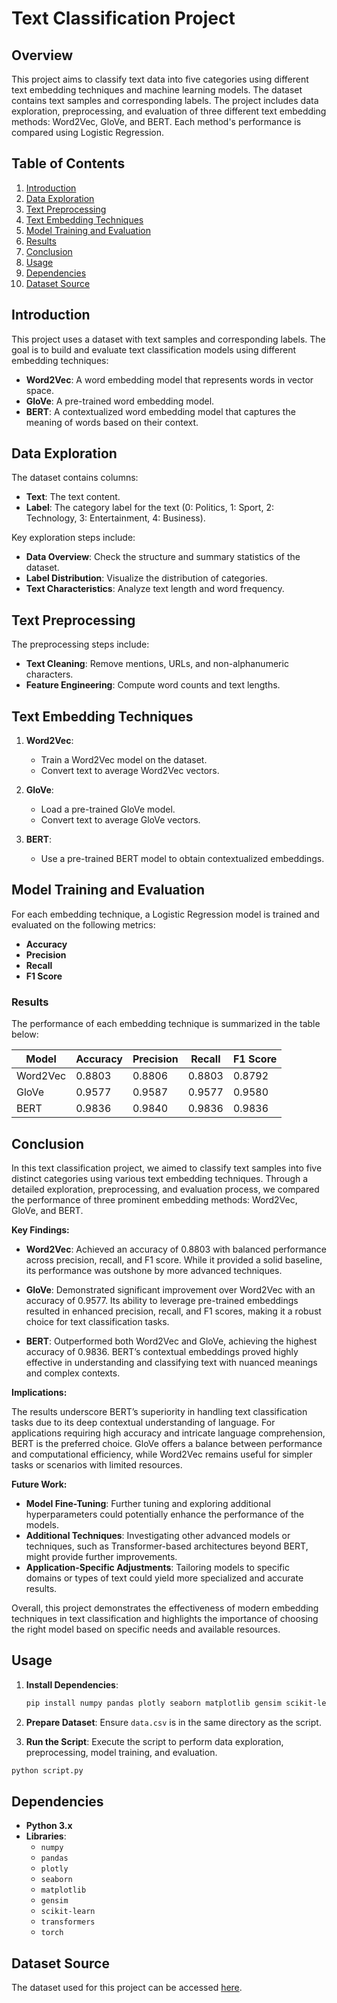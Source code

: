 # Text Classification Project

## Overview

This project aims to classify text data into five categories using different text embedding techniques and machine learning models. The dataset contains text samples and corresponding labels. The project includes data exploration, preprocessing, and evaluation of three different text embedding methods: Word2Vec, GloVe, and BERT. Each method's performance is compared using Logistic Regression.

## Table of Contents

1. [Introduction](#introduction)
2. [Data Exploration](#data-exploration)
3. [Text Preprocessing](#text-preprocessing)
4. [Text Embedding Techniques](#text-embedding-techniques)
5. [Model Training and Evaluation](#model-training-and-evaluation)
6. [Results](#results)
7. [Conclusion](#conclusion)
8. [Usage](#usage)
9. [Dependencies](#dependencies)
10. [Dataset Source](#dataset-source)

## Introduction

This project uses a dataset with text samples and corresponding labels. The goal is to build and evaluate text classification models using different embedding techniques:

- **Word2Vec**: A word embedding model that represents words in vector space.
- **GloVe**: A pre-trained word embedding model.
- **BERT**: A contextualized word embedding model that captures the meaning of words based on their context.

## Data Exploration

The dataset contains columns:

- **Text**: The text content.
- **Label**: The category label for the text (0: Politics, 1: Sport, 2: Technology, 3: Entertainment, 4: Business).

Key exploration steps include:

- **Data Overview**: Check the structure and summary statistics of the dataset.
- **Label Distribution**: Visualize the distribution of categories.
- **Text Characteristics**: Analyze text length and word frequency.

## Text Preprocessing

The preprocessing steps include:

- **Text Cleaning**: Remove mentions, URLs, and non-alphanumeric characters.
- **Feature Engineering**: Compute word counts and text lengths.

## Text Embedding Techniques

1. **Word2Vec**:

   - Train a Word2Vec model on the dataset.
   - Convert text to average Word2Vec vectors.

2. **GloVe**:

   - Load a pre-trained GloVe model.
   - Convert text to average GloVe vectors.

3. **BERT**:
   - Use a pre-trained BERT model to obtain contextualized embeddings.

## Model Training and Evaluation

For each embedding technique, a Logistic Regression model is trained and evaluated on the following metrics:

- **Accuracy**
- **Precision**
- **Recall**
- **F1 Score**

### Results

The performance of each embedding technique is summarized in the table below:

| Model    | Accuracy | Precision | Recall | F1 Score |
| -------- | -------- | --------- | ------ | -------- |
| Word2Vec | 0.8803   | 0.8806    | 0.8803 | 0.8792   |
| GloVe    | 0.9577   | 0.9587    | 0.9577 | 0.9580   |
| BERT     | 0.9836   | 0.9840    | 0.9836 | 0.9836   |


## Conclusion

In this text classification project, we aimed to classify text samples into five distinct categories using various text embedding techniques. Through a detailed exploration, preprocessing, and evaluation process, we compared the performance of three prominent embedding methods: Word2Vec, GloVe, and BERT.

**Key Findings:**

- **Word2Vec**: Achieved an accuracy of 0.8803 with balanced performance across precision, recall, and F1 score. While it provided a solid baseline, its performance was outshone by more advanced techniques.

- **GloVe**: Demonstrated significant improvement over Word2Vec with an accuracy of 0.9577. Its ability to leverage pre-trained embeddings resulted in enhanced precision, recall, and F1 scores, making it a robust choice for text classification tasks.

- **BERT**: Outperformed both Word2Vec and GloVe, achieving the highest accuracy of 0.9836. BERT’s contextual embeddings proved highly effective in understanding and classifying text with nuanced meanings and complex contexts.

**Implications:**

The results underscore BERT’s superiority in handling text classification tasks due to its deep contextual understanding of language. For applications requiring high accuracy and intricate language comprehension, BERT is the preferred choice. GloVe offers a balance between performance and computational efficiency, while Word2Vec remains useful for simpler tasks or scenarios with limited resources.

**Future Work:**

- **Model Fine-Tuning**: Further tuning and exploring additional hyperparameters could potentially enhance the performance of the models.
- **Additional Techniques**: Investigating other advanced models or techniques, such as Transformer-based architectures beyond BERT, might provide further improvements.
- **Application-Specific Adjustments**: Tailoring models to specific domains or types of text could yield more specialized and accurate results.

Overall, this project demonstrates the effectiveness of modern embedding techniques in text classification and highlights the importance of choosing the right model based on specific needs and available resources.

## Usage

1. **Install Dependencies**:

   ```bash
   pip install numpy pandas plotly seaborn matplotlib gensim scikit-learn transformers torch
   ```

2. **Prepare Dataset**:
   Ensure `data.csv` is in the same directory as the script.

3. **Run the Script**:
   Execute the script to perform data exploration, preprocessing, model training, and evaluation.

```bash
python script.py
```

## Dependencies

- **Python 3.x**
- **Libraries**:
  - `numpy`
  - `pandas`
  - `plotly`
  - `seaborn`
  - `matplotlib`
  - `gensim`
  - `scikit-learn`
  - `transformers`
  - `torch`
 
## Dataset Source

The dataset used for this project can be accessed [here](https://www.kaggle.com/datasets/sunilthite/text-document-classification-dataset/data).
